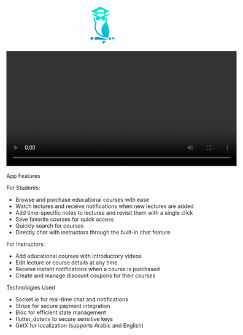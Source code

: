 <p align="center">
  <img src="assets/images/mainLogo.png" alt="App Logo" width="100">
</p>

<p align="center">
  <video width="600" controls>
    <source src="assets/presentation.mp4" type="video/mp4">
    Your browser does not support the video tag.
  </video>
</p>

App Features

For Students:

- Browse and purchase educational courses with ease
- Watch lectures and receive notifications when new lectures are added
- Add time-specific notes to lectures and revisit them with a single click
- Save favorite courses for quick access
- Quickly search for courses
- Directly chat with instructors through the built-in chat feature

For Instructors:

- Add educational courses with introductory videos
- Edit lecture or course details at any time
- Receive instant notifications when a course is purchased
- Create and manage discount coupons for their courses

Technologies Used

- Socket.io for real-time chat and notifications
- Stripe for secure payment integration
- Bloc for efficient state management
- flutter_dotenv to secure sensitive keys
- GetX for localization (supports Arabic and English)
